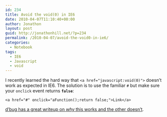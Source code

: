 ```yaml
---
id: 234
title: Avoid the void(0) in IE6
date: 2010-04-07T11:10:40+00:00
author: Jonathon
layout: post
guid: http://jonathonhill.net/?p=234
permalink: /2010-04-07/avoid-the-void0-in-ie6/
categories:
  - Notebook
tags:
  - IE6
  - Javascript
  - void
---
```

I recently learned the hard way that `<a href="javascript:void(0)">` doesn&#8217;t work as expected in IE6. The solution is to use the familiar `#` but make sure your `onclick` event returns **`false`**:

`<a href="#" onclick="aFunction();return false;">Link</a>`

<a href="http://blog.reindel.com/2006/08/11/a-hrefjavascriptvoid0-avoid-the-void/" target="_blank">d&#8217;bug has a great writeup on <em>why</em> this works and the other doesn&#8217;t</a>.